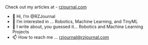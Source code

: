 Check out my articles at - [rzjournal.com](https://rzjournal.com)

- 👋 Hi, I’m @RZJournal
- 👀 I’m interested in ... Robotics, Machine Learning, and TinyML
- 📝 I write about, you guessed it... Robotics and Machine Learning Projects
- 📫 How to reach me ... rzjournal@rzjournal.com

<!---
RZJournal/RZJournal is a ✨ special ✨ repository because its `README.md` (this file) appears on your GitHub profile.
You can click the Preview link to take a look at your changes.
--->
